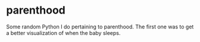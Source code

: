 # parenthood
Some random Python I do pertaining to parenthood. The first one was to get a better visualization of when the baby sleeps.
